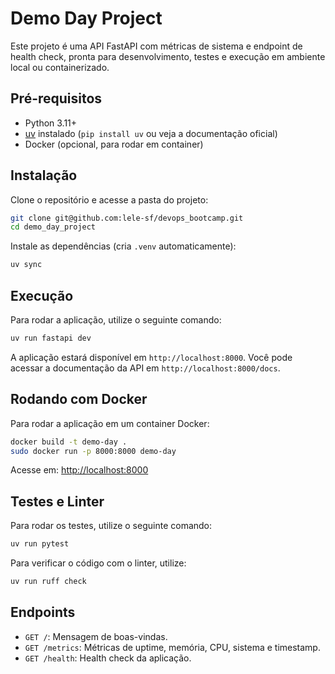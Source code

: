 # Demo Day Project

Este projeto é uma API FastAPI com métricas de sistema e endpoint de health check, pronta para desenvolvimento, testes e execução em ambiente local ou containerizado.

## Pré-requisitos

- Python 3.11+
- [uv](https://github.com/astral-sh/uv) instalado (`pip install uv` ou veja a documentação oficial)
- Docker (opcional, para rodar em container)

## Instalação

Clone o repositório e acesse a pasta do projeto:
```sh
git clone git@github.com:lele-sf/devops_bootcamp.git
cd demo_day_project
```

Instale as dependências  (cria `.venv` automaticamente):
```sh
uv sync
```

## Execução

Para rodar a aplicação, utilize o seguinte comando:
```sh
uv run fastapi dev
```

A aplicação estará disponível em `http://localhost:8000`. Você pode acessar a documentação da API em `http://localhost:8000/docs`.

## Rodando com Docker

Para rodar a aplicação em um container Docker:

```sh
docker build -t demo-day .
sudo docker run -p 8000:8000 demo-day
```

Acesse em: [http://localhost:8000](http://localhost:8000)

## Testes e Linter

Para rodar os testes, utilize o seguinte comando:
```sh
uv run pytest
```

Para verificar o código com o linter, utilize:
```sh
uv run ruff check
```

## Endpoints

- `GET /`: Mensagem de boas-vindas.
- `GET /metrics`: Métricas de uptime, memória, CPU, sistema e timestamp.
- `GET /health`: Health check da aplicação.
